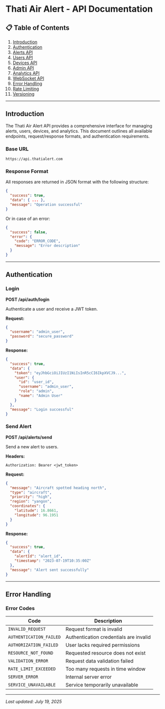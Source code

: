 # Thati Air Alert - API Documentation

## 📋 Table of Contents

1. [Introduction](#introduction)
2. [Authentication](#authentication)
3. [Alerts API](#alerts-api)
4. [Users API](#users-api)
5. [Devices API](#devices-api)
6. [Admin API](#admin-api)
7. [Analytics API](#analytics-api)
8. [WebSocket API](#websocket-api)
9. [Error Handling](#error-handling)
10. [Rate Limiting](#rate-limiting)
11. [Versioning](#versioning)

---

## Introduction

The Thati Air Alert API provides a comprehensive interface for managing alerts, users, devices, and analytics. This document outlines all available endpoints, request/response formats, and authentication requirements.

### Base URL

```
https://api.thatialert.com
```

### Response Format

All responses are returned in JSON format with the following structure:

```json
{
  "success": true,
  "data": { ... },
  "message": "Operation successful"
}
```

Or in case of an error:

```json
{
  "success": false,
  "error": {
    "code": "ERROR_CODE",
    "message": "Error description"
  }
}
```

---

## Authentication

### Login

**POST /api/auth/login**

Authenticate a user and receive a JWT token.

**Request:**

```json
{
  "username": "admin_user",
  "password": "secure_password"
}
```

**Response:**

```json
{
  "success": true,
  "data": {
    "token": "eyJhbGciOiJIUzI1NiIsInR5cCI6IkpXVCJ9...",
    "user": {
      "id": "user_id",
      "username": "admin_user",
      "role": "admin",
      "name": "Admin User"
    }
  },
  "message": "Login successful"
}
```

### Send Alert

**POST /api/alerts/send**

Send a new alert to users.

**Headers:**

```
Authorization: Bearer <jwt_token>
```

**Request:**

```json
{
  "message": "Aircraft spotted heading north",
  "type": "aircraft",
  "priority": "high",
  "region": "yangon",
  "coordinates": {
    "latitude": 16.8661,
    "longitude": 96.1951
  }
}
```

**Response:**

```json
{
  "success": true,
  "data": {
    "alertId": "alert_id",
    "timestamp": "2023-07-19T10:35:00Z"
  },
  "message": "Alert sent successfully"
}
```

---

## Error Handling

### Error Codes

| Code | Description |
|------|-------------|
| `INVALID_REQUEST` | Request format is invalid |
| `AUTHENTICATION_FAILED` | Authentication credentials are invalid |
| `AUTHORIZATION_FAILED` | User lacks required permissions |
| `RESOURCE_NOT_FOUND` | Requested resource does not exist |
| `VALIDATION_ERROR` | Request data validation failed |
| `RATE_LIMIT_EXCEEDED` | Too many requests in time window |
| `SERVER_ERROR` | Internal server error |
| `SERVICE_UNAVAILABLE` | Service temporarily unavailable |

---

*Last updated: July 19, 2025*